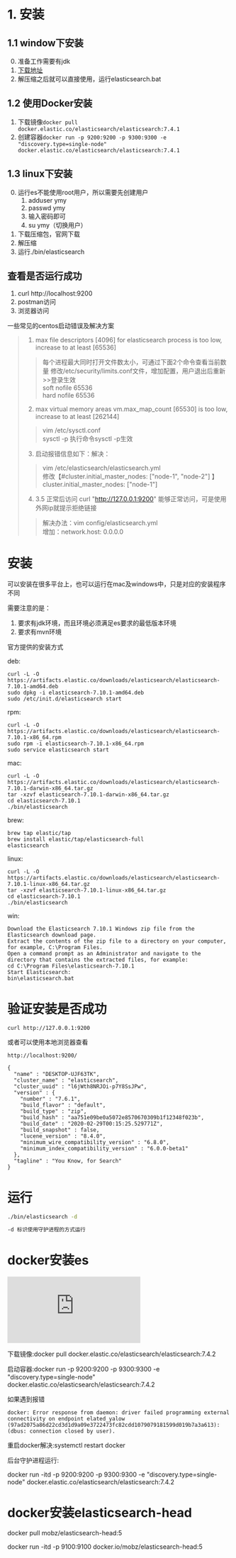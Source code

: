 # 1. 安装

## 1.1 window下安装

0. 准备工作需要有jdk
1. [下载地址](https://www.elastic.co/cn/downloads)
2. 解压缩之后就可以直接使用，运行elasticsearch.bat

## 1.2 使用Docker安装

1. 下载镜像`docker pull docker.elastic.co/elasticsearch/elasticsearch:7.4.1`
2. 创建容器`docker run -p 9200:9200 -p 9300:9300 -e "discovery.type=single-node" docker.elastic.co/elasticsearch/elasticsearch:7.4.1`

## 1.3 linux下安装

0. 运行es不能使用root用户，所以需要先创建用户
   1. adduser ymy
   2. passwd ymy
   3. 输入密码即可
   4. su ymy（切换用户）
1. 下载压缩包，官网下载
2. 解压缩
3. 运行./bin/elasticsearch

## 查看是否运行成功

1. curl http://localhost:9200
2. postman访问
3. 浏览器访问

一些常见的centos启动错误及解决方案

>1. max file descriptors [4096] for elasticsearch process is too low, increase to at least [65536]
>
>>每个进程最大同时打开文件数太小，可通过下面2个命令查看当前数量
>>修改/etc/security/limits.conf文件，增加配置，用户退出后重新>>登录生效<br>
>>soft    nofile          65536<br>
>>hard    nofile          65536
>
>2. max virtual memory areas vm.max_map_count [65530] is too low, increase to at least [262144]
>
>> vim /etc/sysctl.conf <br>
>> sysctl -p 执行命令sysctl -p生效
>
>3. 启动报错信息如下：解决：
>
>>vim /etc/elasticsearch/elasticsearch.yml<br>
>>修改【#cluster.initial_master_nodes: ["node-1", "node-2"] 】
>>cluster.initial_master_nodes: ["node-1"]
>
>4. 3.5 正常后访问
>   curl "http://127.0.0.1:9200" 能够正常访问，可是使用外网ip就提示拒绝链接
>
>>解决办法：vim config/elasticsearch.yml<br>
>>增加：network.host: 0.0.0.0









# 安装

可以安装在很多平台上，也可以运行在mac及windows中，只是对应的安装程序不同

需要注意的是：
1. 要求有jdk环境，而且环境必须满足es要求的最低版本环境
2. 要求有mvn环境

官方提供的安装方式

deb:
```
curl -L -O https://artifacts.elastic.co/downloads/elasticsearch/elasticsearch-7.10.1-amd64.deb
sudo dpkg -i elasticsearch-7.10.1-amd64.deb
sudo /etc/init.d/elasticsearch start
```
rpm:
```
curl -L -O https://artifacts.elastic.co/downloads/elasticsearch/elasticsearch-7.10.1-x86_64.rpm
sudo rpm -i elasticsearch-7.10.1-x86_64.rpm
sudo service elasticsearch start
```
mac:
```
curl -L -O https://artifacts.elastic.co/downloads/elasticsearch/elasticsearch-7.10.1-darwin-x86_64.tar.gz
tar -xzvf elasticsearch-7.10.1-darwin-x86_64.tar.gz
cd elasticsearch-7.10.1
./bin/elasticsearch
```
brew:
```
brew tap elastic/tap
brew install elastic/tap/elasticsearch-full
elasticsearch
```
linux:
```
curl -L -O https://artifacts.elastic.co/downloads/elasticsearch/elasticsearch-7.10.1-linux-x86_64.tar.gz
tar -xzvf elasticsearch-7.10.1-linux-x86_64.tar.gz
cd elasticsearch-7.10.1
./bin/elasticsearch
```
win:
```
Download the Elasticsearch 7.10.1 Windows zip file from the Elasticsearch download page.
Extract the contents of the zip file to a directory on your computer, for example, C:\Program Files.
Open a command prompt as an Administrator and navigate to the directory that contains the extracted files, for example:
cd C:\Program Files\elasticsearch-7.10.1
Start Elasticsearch:
bin\elasticsearch.bat
```

# 验证安装是否成功

```
curl http://127.0.0.1:9200
```

或者可以使用本地浏览器查看
```
http://localhost:9200/

{
  "name" : "DESKTOP-UJF63TK",
  "cluster_name" : "elasticsearch",
  "cluster_uuid" : "l6jWth8NRJOi-p7Y8SsJPw",
  "version" : {
    "number" : "7.6.1",
    "build_flavor" : "default",
    "build_type" : "zip",
    "build_hash" : "aa751e09be0a5072e8570670309b1f12348f023b",
    "build_date" : "2020-02-29T00:15:25.529771Z",
    "build_snapshot" : false,
    "lucene_version" : "8.4.0",
    "minimum_wire_compatibility_version" : "6.8.0",
    "minimum_index_compatibility_version" : "6.0.0-beta1"
  },
  "tagline" : "You Know, for Search"
}
```


# 运行

```bash
./bin/elasticsearch -d 

-d 标识使用守护进程的方式运行
```


# docker安装es

![官网安装方式](https://www.elastic.co/guide/en/elasticsearch/reference/7.4/docker.html)

下载镜像:docker pull docker.elastic.co/elasticsearch/elasticsearch:7.4.2

启动容器:docker run -p 9200:9200 -p 9300:9300 -e "discovery.type=single-node" docker.elastic.co/elasticsearch/elasticsearch:7.4.2

如果遇到报错
```
docker: Error response from daemon: driver failed programming external connectivity on endpoint elated_yalow (97ad2075a86d22cd3d1d9a09e3722473fc82cdd1079079181599d019b7a3a613):  (dbus: connection closed by user).
```
重启docker解决:systemctl restart docker


后台守护进程运行:

docker run -itd -p 9200:9200 -p 9300:9300 -e "discovery.type=single-node" docker.elastic.co/elasticsearch/elasticsearch:7.4.2


# docker安装elasticsearch-head

docker pull mobz/elasticsearch-head:5

docker run -itd -p 9100:9100 docker.io/mobz/elasticsearch-head:5
